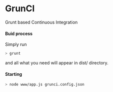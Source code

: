 GrunCI
======

Grunt based Continuous Integration

#### Buid process
Simply run
```bash
> grunt
```
and all what you need will appear in dist/ directory.

#### Starting
```bash
> node www/app.js grunci.config.json
```
